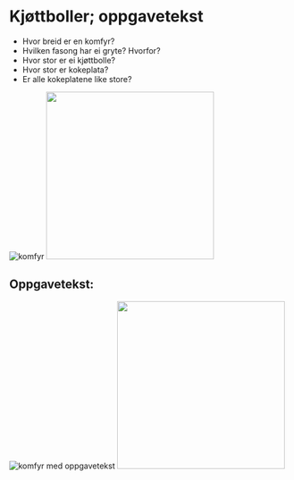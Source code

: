 # Kjøttboller; oppgavetekst

- Hvor breid er en komfyr?
- Hvilken fasong har ei gryte? Hvorfor?
- Hvor stor er ei kjøttbolle?
- Hvor stor er kokeplata? 
- Er alle kokeplatene like store?

![komfyr](komfyr.png)
<img src="komfyr.png" width=300>


## Oppgavetekst:
![komfyr med oppgavetekst](komfyr_med_oppgavetekst.png)
<img src="komfyr_med_oppgavetekst.png" width =300>
